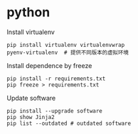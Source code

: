 # python

Install virtualenv
```
pip install virtualenv virtualenvwrap
pyenv-virtualenv  # 提供不同版本的虚拟环境
```

Install dependence by freeze
```
pip install -r requirements.txt
pip freeze > requirements.txt
```

Update software
```
pip install --upgrade software
pip show Jinja2
pip list --outdated # outdated software
```


